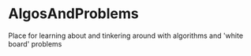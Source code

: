 # AlgosAndProblems
Place for learning about and tinkering around with algorithms and 'white board' problems
